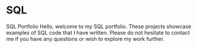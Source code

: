 # SQL
SQL Portfolio
Hello, welcome to my SQL portfolio. These projects showcase examples of SQL code that I have written. Please do not hesitate to contact me if you have any questions or wish to explore my work further.

